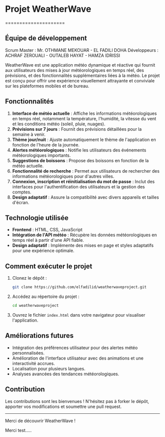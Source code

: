 # Projet WeatherWave
=====================
## Équipe de développement

Scrum Master : Mr. OTHMANE MEKOUAR - EL FADILI DOHA
Développeurs : ACHRAF ZEROUALI - OUTALEB HAYAT - HAMZA IDRISSI

WeatherWave est une application météo dynamique et réactive qui fournit aux utilisateurs des mises à jour météorologiques en temps réel, des prévisions, et des fonctionnalités supplémentaires liées à la météo. Le projet est conçu pour offrir une expérience visuellement attrayante et conviviale sur les plateformes mobiles et de bureau.

## Fonctionnalités

1. **Interface de météo actuelle** : Affiche les informations météorologiques en temps réel, notamment la température, l'humidité, la vitesse du vent et les conditions météo (soleil, pluie, nuages).
2. **Prévisions sur 7 jours** : Fournit des prévisions détaillées pour la semaine à venir.
3. **Thème jour/nuit** : Ajuste automatiquement le thème de l'application en fonction de l'heure de la journée.
4. **Alertes météorologiques** : Notifie les utilisateurs des événements météorologiques importants.
5. **Suggestions de boissons** : Propose des boissons en fonction de la météo actuelle.
6. **Fonctionnalité de recherche** : Permet aux utilisateurs de rechercher des informations météorologiques pour d'autres villes.
7. **Connexion, inscription et réinitialisation du mot de passe** : Inclut des interfaces pour l'authentification des utilisateurs et la gestion des comptes.
8. **Design adaptatif** : Assure la compatibilité avec divers appareils et tailles d'écran.

## Technologie utilisée

- **Frontend** : HTML, CSS, JavaScript
- **Intégration de l'API météo** : Récupère les données météorologiques en temps réel à partir d'une API fiable.
- **Design adaptatif** : Implémente des mises en page et styles adaptatifs pour une expérience optimale.

## Comment exécuter le projet

1. Clonez le dépôt :
   ```bash
   git clone https://github.com/elfadilid/weatherwaveproject.git
   ```

2. Accédez au répertoire du projet :
   ```bash
   cd weatherwaveproject
   ```

3. Ouvrez le fichier `index.html` dans votre navigateur pour visualiser l'application.

## Améliorations futures

- Intégration des préférences utilisateur pour des alertes météo personnalisées.
- Amélioration de l'interface utilisateur avec des animations et une interactivité accrues.
- Localisation pour plusieurs langues.
- Analyses avancées des tendances météorologiques.

## Contribution

Les contributions sont les bienvenues ! N'hésitez pas à forker le dépôt, apporter vos modifications et soumettre une pull request.


---

Merci de découvrir WeatherWave !

Merci test.....

